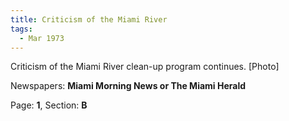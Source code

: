 ```yaml
---  
title: Criticism of the Miami River  
tags:  
  - Mar 1973  
---  
```

  
Criticism of the Miami River clean-up program continues. [Photo]  
  
Newspapers: **Miami Morning News or The Miami Herald**  
  
Page: **1**, Section: **B** 
